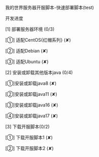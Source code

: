 我的世界服务器开服脚本-快速部署脚本(test)

开发进度

[1] 部署服务器环境 (0/3)

  [①] 适配CentOS{红帽系列} (✘)

  [②] 适配Debian (✘)

  [③] 适配Ubuntu (✘)

[2] 安装或卸载其他版本java (0/4)

  [①]安装或卸载java8  (✘)

  [②]安装或卸载java11 (✘)

  [③]安装或卸载java16 (✘)

  [④]安装或卸载java17 (✘)

[3] 下载开服脚本(0/2)

  [①] 下载开服脚本1 (✘)

  [②] 下载开服脚本2 (✘)
